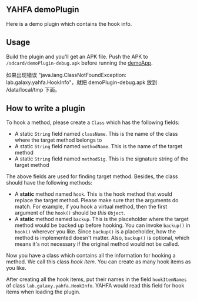 YAHFA demoPlugin
----------------

Here is a demo plugin which contains the hook info.

## Usage

Build the plugin and you'll get an APK file. Push the APK to `/sdcard/demoPlugin-debug.apk` before running the [demoApp](https://github.com/rk700/YAHFA/tree/master/demoApp).

如果出现错误 "java.lang.ClassNotFoundException: lab.galaxy.yahfa.HookInfo"，就把 demoPlugin-debug.apk 放到 /data/local/tmp 下面。

## How to write a plugin

To hook a method, please create a `Class` which has the following fields:

- A static `String` field named `className`. This is the name of the class where the target method belongs to
- A static `String` field named `methodName`. This is the name of the target method
- A static `String` field named `methodSig`. This is the signature string of the target method

The above fields are used for finding target method. Besides, the class should have the following methods:

- A __static__ method named `hook`. This is the hook method that would replace the target method. Please make sure that the arguments do match. For example, if you hook a virtual method, then the first argument of the `hook()` should be _this_ `Object`.
- A __static__ method named `backup`. This is the placeholder where the target method would be backed up before hooking. You can invoke `backup()` in `hook()` wherever you like. Since `backup()` is a placeholder, how the method is implemented doesn't matter. Also, `backup()` is optional, which means it's not necessary if the original method would not be called.

Now you have a class which contains all the information for hooking a method. We call this class _hook item_. You can create as many hook items as you like.

After creating all the hook items, put their names in the field `hookItemNames` of class `lab.galaxy.yahfa.HookInfo`. YAHFA would read this field for hook items when loading the plugin.

